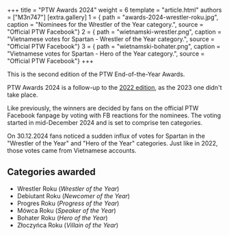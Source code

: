 +++
title = "PTW Awards 2024"
weight = 6
template = "article.html"
authors = ["M3n747"]
[extra.gallery]
1 = { path = "awards-2024-wrestler-roku.jpg", caption = "Nominees for the Wrestler of the Year category.", source = "Official PTW Facebook"}
2 = { path = "wietnamski-wrestler.png", caption = "Vietnamese votes for Spartan - Wrestler of the Year category.", source = "Official PTW Facebook"}
3 = { path = "wietnamski-bohater.png", caption = "Vietnamese votes for Spartan - Hero of the Year category.", source = "Official PTW Facebook"}
+++

This is the second edition of the PTW End-of-the-Year Awards.

<!-- more -->

PTW Awards 2024 is a follow-up to the [2022 edition](@/a/ptw-awards-2022.md), as the 2023 one didn't take place. 

Like previously, the winners are decided by fans on the official PTW Facebook fanpage by voting with FB reactions for the nominees. The voting started in mid-December 2024 and is set to comprise ten categories.

On 30.12.2024 fans noticed a sudden influx of votes for Spartan in the "Wrestler of the Year" and "Hero of the Year" categories. Just like in 2022, those votes came from Vietnamese accounts.

## Categories awarded

- Wrestler Roku (_Wrestler of the Year_)
- Debiutant Roku (_Newcomer of the Year_)
- Progres Roku (_Progress of the Year_)
- Mówca Roku (_Speaker of the Year_)
- Bohater Roku (_Hero of the Year_)
- Złoczyńca Roku (_Villain of the Year_)
